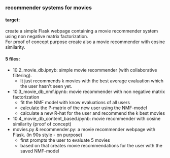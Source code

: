 ### recommender systems for movies

#### target:
create a simple Flask webpage containing a movie recommender system using non negative matrix factorization.  
For proof of concept purpose create also a movie recommender with cosine similarity.

#### 5 files:
- 10.2_movie_db.ipnyb: 
    simple movie recommender (with collaborative filtering). 
    - It just recommends k movies with the best average evaluation which the user hasn't seen yet.
- 10.3_movie_db_nmf.ipynb:
    movie recommender with non negative matrix factorization
    - fit the NMF model with know evaluations of all users 
    - calculate the P-matrix of the new user using the NMF-model
    - calculate a new R-hat for the user and recommend the k best movies
- 10.4_movie_db_content_based.ipynb:
    movie recommender with cosine similarity (proof of concept)
- movies.py & recommender.py:
    a movie recommender webpage with Flask. (in 90s style - on purpose)
    - first prompts the user to evaluate 5 movies
    - based on that creates movie recommendations for the user with the saved NMF-model